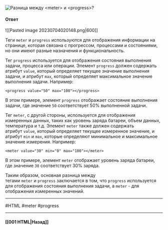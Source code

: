 ![Разница между `<meter>` и `<progress>`?](https://youtu.be/VYQl2GhbCUs?t=608)

#### Ответ

![[Pasted image 20230704020148.png|600]]

Теги `meter` и `progress` используются для отображения информации на странице, которая связана с прогрессом, процессами и состояниями, но они имеют разные назначения и функциональность.

Тег `progress` используется для отображения состояния выполнения задачи, процесса или операции. Элемент `progress` должен содержать атрибут `value`, который определяет текущее значение выполнения задачи, и атрибут `max`, который определяет максимальное значение выполнения задачи. Например:

```
<progress value="50" max="100"></progress>
```

В этом примере, элемент `progress` отображает состояние выполнения задачи, где значение `50` соответствует 50% выполненной задачи.

Тег `meter`, с другой стороны, используется для отображения измеренных данных, таких как уровень заряда батареи, объем данных, температура и т.д. Элемент `meter` также должен содержать атрибут `value`, который определяет текущее измеренное значение, и атрибут `min` и `max`, которые определяют минимальное и максимальное значение измерения. Например:

```
<meter value="30" min="0" max="100"></meter>
```

В этом примере, элемент `meter` отображает уровень заряда батареи, где значение `30` соответствует 30% заряда.

Таким образом, основная разница между тегами `meter` и `progress` заключается в том, что `progress` используется для отображения состояния выполнения задачи, а `meter` - для отображения измеренных значений.

___
#HTML #meter #progress

___

#### [[001 HTML|Назад]]